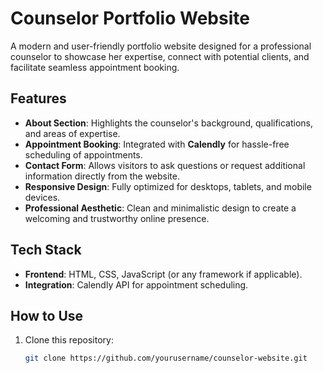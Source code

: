 # Counselor Portfolio Website

A modern and user-friendly portfolio website designed for a professional counselor to showcase her expertise, connect with potential clients, and facilitate seamless appointment booking.

## Features
- **About Section**: Highlights the counselor's background, qualifications, and areas of expertise.
- **Appointment Booking**: Integrated with **Calendly** for hassle-free scheduling of appointments.
- **Contact Form**: Allows visitors to ask questions or request additional information directly from the website.
- **Responsive Design**: Fully optimized for desktops, tablets, and mobile devices.
- **Professional Aesthetic**: Clean and minimalistic design to create a welcoming and trustworthy online presence.

## Tech Stack
- **Frontend**: HTML, CSS, JavaScript (or any framework if applicable).
- **Integration**: Calendly API for appointment scheduling.

## How to Use
1. Clone this repository:  
   ```bash
   git clone https://github.com/yourusername/counselor-website.git
